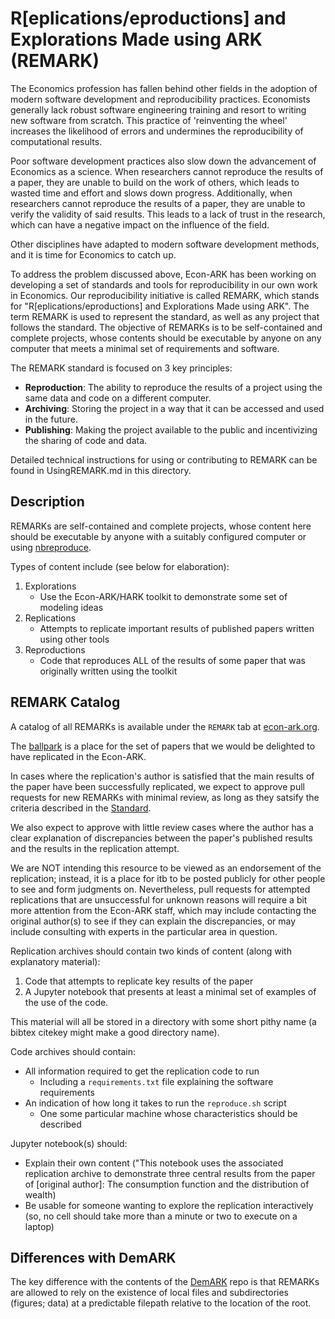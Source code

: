 # R[eplications/eproductions] and Explorations Made using ARK (REMARK)

The Economics profession has fallen behind other fields in the adoption of modern software development and reproducibility practices.
Economists generally lack robust software engineering training and resort to writing new software from scratch.
This practice of 'reinventing the wheel' increases the likelihood of errors and undermines the reproducibility of computational results.

Poor software development practices also slow down the advancement of Economics as a science.
When researchers cannot reproduce the results of a paper, they are unable to build on the work of others, which leads to wasted time and effort and slows down progress.
Additionally, when researchers cannot reproduce the results of a paper, they are unable to verify the validity of said results.
This leads to a lack of trust in the research, which can have a negative impact on the influence of the field.

Other disciplines have adapted to modern software development methods, and it is time for Economics to catch up.

To address the problem discussed above, Econ-ARK has been working on developing a set of standards and tools for reproducibility in our own work in Economics.
Our reproducibility initiative is called REMARK, which stands for "R[eplications/eproductions] and Explorations Made using ARK".
The term REMARK is used to represent the standard, as well as any project that follows the standard.
The objective of REMARKs is to be self-contained and complete projects, whose contents should be executable by anyone on any computer that meets a minimal set of requirements and software.

The REMARK standard is focused on 3 key principles:

- **Reproduction**: The ability to reproduce the results of a project using the same data and code on a different computer.
- **Archiving**: Storing the project in a way that it can be accessed and used in the future.
- **Publishing**: Making the project available to the public and incentivizing the sharing of code and data.

Detailed technical instructions for using or contributing to REMARK can be found in UsingREMARK.md in this directory.

## Description

REMARKs are self-contained and complete projects, whose content here should be executable by anyone with a suitably configured computer or using [nbreproduce](https://econ-ark.github.io/nbreproduce/).

Types of content include (see below for elaboration):

1. Explorations
   * Use the Econ-ARK/HARK toolkit to demonstrate some set of modeling ideas
1. Replications
   * Attempts to replicate important results of published papers written using other tools
1. Reproductions
   * Code that reproduces ALL of the results of some paper that was originally written using the toolkit

## REMARK Catalog

A catalog of all REMARKs  is available under the `REMARK` tab at [econ-ark.org](https://econ-ark.org/materials).

The [ballpark](http://github.com/econ-ark/ballpark) is a place for the set of papers that we would be delighted to have replicated in the Econ-ARK.

In cases where the replication's author is satisfied that the main results of the paper have been successfully replicated, we expect to approve pull requests for new REMARKs with minimal review, as long as they satsify the criteria described in the [Standard](https://github.com/econ-ark/REMARK/blob/master/STANDARD.md).

We also expect to approve with little review cases where the author has a clear explanation of discrepancies between the paper's published results and the results in the replication attempt.

We are NOT intending this resource to be viewed as an endorsement of the replication; instead, it is a place for itb to be posted publicly for other people to see and form judgments on. Nevertheless, pull requests for attempted replications that are unsuccessful for unknown reasons will require a bit more attention from the Econ-ARK staff, which may include contacting the original author(s) to see if they can explain the discrepancies, or may include consulting with experts in the particular area in question.

Replication archives should contain two kinds of content (along with explanatory material):

1. Code that attempts to replicate key results of the paper
1. A Jupyter notebook that presents at least a minimal set of examples of the use of the code.

This material will all be stored in a directory with some short pithy name (a bibtex citekey might make a good directory name).

Code archives should contain:
   * All information required to get the replication code to run
      * Including a `requirements.txt` file explaining the software requirements
   * An indication of how long it takes to run the `reproduce.sh` script
      * One some particular machine whose characteristics should be described

Jupyter notebook(s) should:
   * Explain their own content ("This notebook uses the associated replication archive to demonstrate three central results from the paper of [original author]: The consumption function and the distribution of wealth)
   * Be usable for someone wanting to explore the replication interactively (so, no cell should take more than a minute or two to execute on a laptop)

## Differences with DemARK

The key difference with the contents of the [DemARK](https://github.com/econ-ark/DemARK) repo is that REMARKs are allowed to rely on the existence of local files and subdirectories (figures; data) at a predictable filepath relative to the location of the root.

